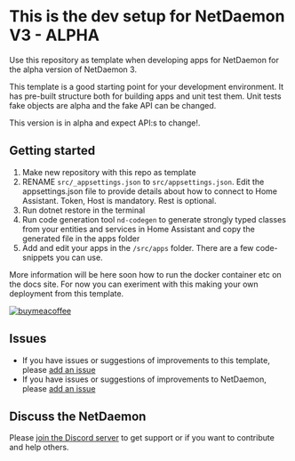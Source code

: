 # This is the dev setup for NetDaemon V3 - ALPHA

Use this repository as template when developing apps for NetDaemon for the alpha version of NetDaemon 3.

This template is a good starting point for your development environment. It has pre-built structure both for building
apps and unit test them. Unit tests fake objects are alpha and the fake API can be changed.

This version is in alpha and expect API:s to change!.

## Getting started

1. Make new repository with this repo as template
2. RENAME `src/_appsettings.json` to `src/appsettings.json`. Edit the appsettings.json file to provide details about how
   to connect to Home Assistant. Token, Host is mandatory. Rest is optional.
3. Run dotnet restore in the terminal
4. Run code generation tool `nd-codegen` to generate strongly typed classes from your entities and services in Home
   Assistant and copy the generated file in the apps folder
6. Add and edit your apps in the `/src/apps` folder. There are a few code-snippets you can use.

More information will be here soon how to run the docker container etc on the docs site. For now you can exeriment with
this making your own deployment from this template.

[![buymeacoffee](https://www.buymeacoffee.com/assets/img/custom_images/orange_img.png)](https://www.buymeacoffee.com/ij1qXRM6E)

## Issues

- If you have issues or suggestions of improvements to this template,
  please [add an issue](https://github.com/net-daemon/netdaemon-app-template)
- If you have issues or suggestions of improvements to NetDaemon,
  please [add an issue](https://github.com/net-daemon/netdaemon/issues)

## Discuss the NetDaemon

Please [join the Discord server](https://discord.gg/K3xwfcX) to get support or if you want to contribute and help
others.
